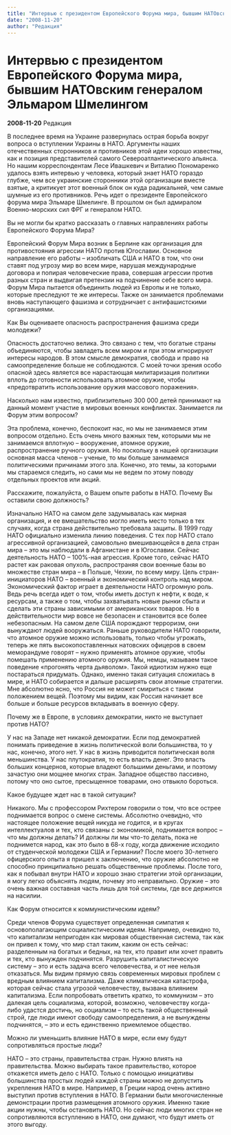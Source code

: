 ```yaml
---
title: "Интервью с президентом Европейского Форума мира, бывшим НАТОвским генералом Эльмаром Шмелингом"
date: "2008-11-20"
author: "Редакция"
---
```


# Интервью с президентом Европейского Форума мира, бывшим НАТОвским генералом Эльмаром Шмелингом

**2008-11-20** Редакция

В последнее время на Украине развернулась острая борьба вокруг вопроса о вступлении Украины в НАТО. Аргументы наших отечественных сторонников и противников этой идеи хорошо известны, как и позиция представителей самого Североатлантического альянса. Но нашим корреспондентам Лесе Ивашкевич и Виталию Пономаренко удалось взять интервью у человека, который знает НАТО гораздо глубже, чем все украинские сторонники этой организации вместе взятые, а критикует этот военный блок он куда радикальней, чем самые шумные из его противников. Речь идет о президенте Европейского форума мира Эльмаре Шмелинге. В прошлом он был адмиралом Военно-морских сил ФРГ и генералом НАТО.

Вы не могли бы кратко рассказать о главных направлениях работы Европейского Форума Мира?

Европейский Форум Мира возник в Берлине как организация для противостояния агрессии НАТО против Югославии. Основное направление его работы – изобличать США и НАТО в том, что они ставят под угрозу мир во всем мире, нарушая международные договора и попирая человеческие права, совершая агрессии против разных стран и выдвигая претензии на подчинение себе всего мира. Форум Мира пытается объединить людей из Европы и не только, которые преследуют те же интересы. Также он занимается проблемами вновь наступающего фашизма и сотрудничает с антифашистскими организациями.

Как Вы оцениваете опасность распространения фашизма среди молодежи?

Опасность достаточно велика. Это связано с тем, что богатые страны объединяются, чтобы завладеть всем миром и при этом игнорируют интересы народов. В этом смысле демократия, свобода и право на самоопределение больше не соблюдаются. С моей точки зрения особо опасной здесь является все нарастающая милитаризация политики вплоть до готовности использовать атомное оружие, чтобы «предотвратить использование оружия массового поражения».

Насколько нам известно, приблизительно 300 000 детей принимают на данный момент участие в мировых военных конфликтах. Занимается ли Форум этим вопросом?

Эта проблема, конечно, беспокоит нас, но мы не занимаемся этим вопросом отдельно. Есть очень много важных тем, которыми мы не занимаемся вплотную – вооружение, атомное оружие, распространение ручного оружия. Но поскольку в нашей организации основная масса членов – ученые, то мы больше занимаемся политическими причинами этого зла. Конечно, это темы, за которыми мы стараемся следить, но сами мы не ведем по этому поводу отдельных проектов или акций.

Расскажите, пожалуйста, о Вашем опыте работы в НАТО. Почему Вы оставили свою должность?

Изначально НАТО на самом деле задумывалась как мирная организация, и ее вмешательство могло иметь место только в тех случаях, когда страна действительно требовала защиты. В 1999 году НАТО официально изменила линию поведения. С тех пор НАТО стало агрессивной организацией, самовольно вмешивающейся в дела стран мира – это мы наблюдали в Афганистане и в Югославии. Сейчас деятельность НАТО – 100%-ная агрессия. Кроме того, сейчас НАТО растет как раковая опухоль, распространяя свои военные базы во множестве стран мира – в Польше, Чехии, по всему миру. Цель стран-инициаторов НАТО – военный и экономический контроль над миром. Экономический фактор играет в деятельности НАТО огромную роль. Ведь речь всегда идет о том, чтобы иметь доступ к нефти, к воде, к ресурсам, а также о том, чтобы захватывать новые рынки сбыта и сделать эти страны зависимыми от американских товаров. Но в действительности мир вовсе не безопасен и становится все более небезопасным. На самом деле США порождают терроризм, они вынуждают людей вооружаться. Раньше руководители НАТО говорили, что атомное оружие можно использовать, только чтобы угрожать, теперь же пять высокопоставленных натовских офицеров в своем меморандуме говорят – нужно применять атомное оружие, чтобы помешать применению атомного оружия. Мы, немцы, называем такое поведение «прогонять черта дьяволом». Такой идиотизм нужно еще постараться придумать. Однако, именно такая ситуация сложилась в мире, и НАТО собирается и дальше расширять свои атомные стратегии. Мне абсолютно ясно, что Россия не может смириться с таким положением вещей. Поэтому мы видим, как Россия начинает все больше и больше ресурсов вкладывать в военную сферу.

Почему же в Европе, в условиях демократии, никто не выступает против НАТО?

У нас на Западе нет никакой демократии. Если под демократией понимать приведение в жизнь политической воли большинства, то у нас, конечно, этого нет. У нас в жизнь приводится политическая воля меньшинства. У нас плутократия, то есть власть денег. Это власть больших концернов, которые владеют большими деньгами, и поэтому зачастую они мощнее многих стран. Западное общество пассивно, потому что оно сытое, пресыщенное товарами, оно отвыкло бороться.

Какое будущее ждет нас в такой ситуации?

Никакого. Мы с профессором Рихтером говорили о том, что все острее поднимается вопрос о смене системы. Абсолютно очевидно, что настоящее положение вещей никуда не годится, и в кругах интеллектуалов и тех, кто связаны с экономикой, поднимается вопрос – что мы должны делать? И должны ли мы что-то делать, пока не поднимется народ, как это было в 68-х году, когда движение исходило от студенческой молодежи США и Германии? После моего 30-летнего офицерского опыта я пришел к заключению, что оружие абсолютно не способно принципиально решать общественные проблемы. После того, как я побывал внутри НАТО и хорошо знаю стратегии этой организации, я могу легко объяснять людям, почему это неправильно. Оружие – это очень важная составная часть лишь для той системы, где все держится на насилии.

Как Форум относится к коммунистическим идеям?

Среди членов Форума существует определенная симпатия к основополагающим социалистическим идеям. Например, очевидно то, что капитализм непригоден как мировая общественная система, так как он привел к тому, что мир стал таким, каким он есть сейчас: разделенным на богатых и бедных, на тех, кто правит или хочет править и тех, кто вынужден подчинятся. Разрушить капиталистическую систему – это и есть задача всего человечества, и от нее нельзя отказаться. Мы видим прямую связь современных мировых проблем с вредным влиянием капитализма. Даже климатическая катастрофа, которая сейчас стала угрозой человечеству, вызвана влиянием капитализма. Если попробовать ответить кратко, то коммунизм – это далекая цель социализма, которой, возможно, человечеству когда-либо удастся достичь, но социализм – то есть такой общественный строй, где люди имеют свободу самоопределения, а не вынуждены подчинятся, – это и есть единственно приемлемое общество.

Можно ли уменьшить влияние НАТО в мире, если ему будут сопротивляться простые люди?

НАТО – это страны, правительства стран. Нужно влиять на правительства. Можно выбирать такое правительство, которое откажется иметь дело с НАТО. Только с помощью инициативы большинства простых людей каждой страны можно не допустить укрепления НАТО в мире. Например, в Греции народ очень активно выступил против вступления в НАТО. В Германии были многочисленные демонстрации против размещения атомного оружия. Именно такие акции нужны, чтобы остановить НАТО. Но сейчас люди многих стран не сопротивляются вступлению в НАТО, они думают, что будут иметь от этого выгоду.